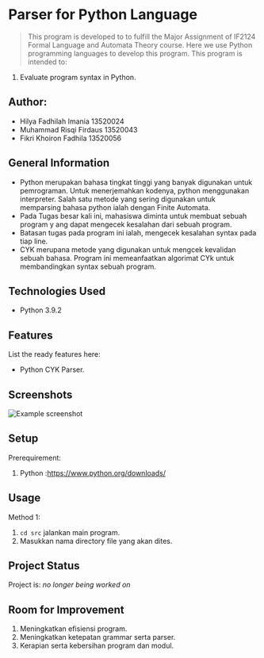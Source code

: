 # Parser for Python Language
> This program is developed to to fulfill the Major Assignment of IF2124 Formal Language and Automata Theory course. Here we use Python programming languages to develop this program. This program is intended to:
1. Evaluate program syntax in Python.

## Author:
- Hilya Fadhilah Imania   13520024
- Muhammad Risqi Firdaus  13520043
- Fikri Khoiron Fadhila   13520056

## General Information
- Python merupakan bahasa tingkat tinggi yang banyak digunakan untuk pemrograman. Untuk menerjemahkan kodenya, python menggunakan interpreter. Salah satu metode yang sering digunakan untuk memparsing bahasa python ialah dengan Finite Automata.
- Pada Tugas besar kali ini, mahasiswa diminta untuk membuat sebuah program y ang dapat mengecek kesalahan dari sebuah program.
- Batasan tugas pada program ini ialah, mengecek kesalahan syntax pada tiap line.
- CYK merupana metode yang digunakan untuk mengcek kevalidan sebuah bahasa. Program ini memeanfaatkan algorimat CYk untuk membandingkan syntax sebuah program.


## Technologies Used
- Python 3.9.2


## Features
List the ready features here:
- Python CYK Parser.

## Screenshots
![Example screenshot]()


## Setup
Prerequirement:
1. Python :https://www.python.org/downloads/

## Usage
Method 1:
  1. `cd src` jalankan main program.
  2. Masukkan nama directory file yang akan dites.


## Project Status
Project is:  _no longer being worked on_


## Room for Improvement
1. Meningkatkan efisiensi program.
2. Meningkatkan ketepatan grammar serta parser.
3. Kerapian serta kebersihan program dan modul.

